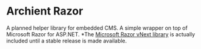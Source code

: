 ﻿# Archient Razor

A planned helper library for embedded CMS. A simple wrapper on top of Microsoft Razor for ASP.NET. *The [Microsoft Razor vNext library](https://github.com/ericis/archient/tree/dev-v1/src/Microsoft.AspNet.Razor) is actually included until a stable release is made available.
